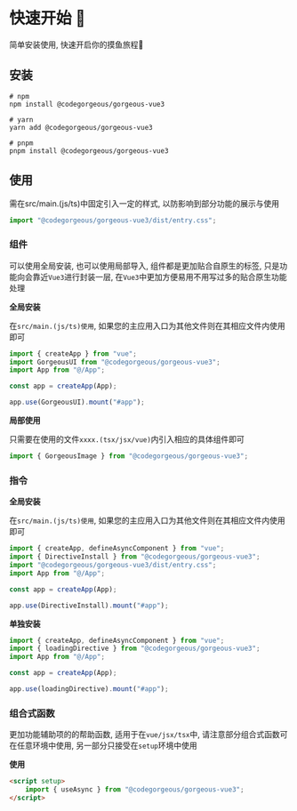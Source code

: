 # 快速开始 🚀

简单安装使用, 快速开启你的摸鱼旅程🦑

## 安装

```shell
# npm
npm install @codegorgeous/gorgeous-vue3

# yarn
yarn add @codegorgeous/gorgeous-vue3

# pnpm 
pnpm install @codegorgeous/gorgeous-vue3
```

## 使用

需在src/main.(js/ts)中固定引入一定的样式, 以防影响到部分功能的展示与使用
```ts
import "@codegorgeous/gorgeous-vue3/dist/entry.css";
```

### 组件
可以使用全局安装, 也可以使用局部导入, 组件都是更加贴合自原生的标签, 只是功能向会靠近`Vue3`进行封装一层, 在`Vue3`中更加方便易用不用写过多的贴合原生功能处理

**全局安装**

在`src/main.(js/ts)使用`, 如果您的主应用入口为其他文件则在其相应文件内使用即可

```ts
import { createApp } from "vue";
import GorgeousUI from "@codegorgeous/gorgeous-vue3";
import App from "@/App";

const app = createApp(App);

app.use(GorgeousUI).mount("#app");
```

**局部使用**

只需要在使用的文件`xxxx.(tsx/jsx/vue)`内引入相应的具体组件即可

```ts
import { GorgeousImage } from "@codegorgeous/gorgeous-vue3";
```

### 指令

**全局安装**

在`src/main.(js/ts)使用`, 如果您的主应用入口为其他文件则在其相应文件内使用即可

```ts
import { createApp, defineAsyncComponent } from "vue";
import { DirectiveInstall } from "@codegorgeous/gorgeous-vue3";
import "@codegorgeous/gorgeous-vue3/dist/entry.css";
import App from "@/App";

const app = createApp(App);

app.use(DirectiveInstall).mount("#app");
```

**单独安装**

```ts
import { createApp, defineAsyncComponent } from "vue";
import { loadingDirective } from "@codegorgeous/gorgeous-vue3";
import App from "@/App";

const app = createApp(App);

app.use(loadingDirective).mount("#app");
```


### 组合式函数
更加功能辅助项的的帮助函数, 适用于在`vue/jsx/tsx`中, 请注意部分组合式函数可在任意环境中使用, 另一部分只接受在`setup`环境中使用

**使用**
```html
<script setup>
    import { useAsync } from "@codegorgeous/gorgeous-vue3";
</script>
```